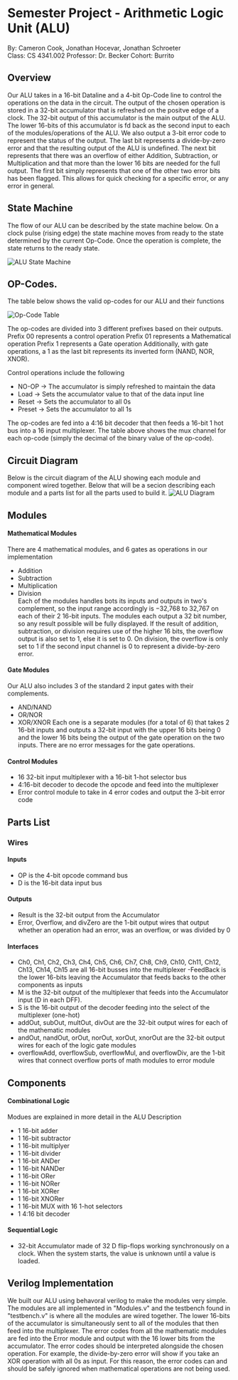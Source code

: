 # Semester Project - Arithmetic Logic Unit (ALU)
By: Cameron Cook, Jonathan Hocevar, Jonathan Schroeter  
Class: CS 4341.002
Professor: Dr. Becker
Cohort: Burrito

## Overview
Our ALU takes in a 16-bit Dataline and a 4-bit Op-Code line to control the operations on the data in the circuit. The output of the chosen operation is stored in a 32-bit accumulator that is refreshed on the positve edge of a clock. The 32-bit output of this accumulator is the main output of the ALU. The lower 16-bits of this accumulator is fd back as the second input to each of the modules/operations of the ALU. We also output a 3-bit error code to represent the status of the output. The last bit represents a divide-by-zero error and that the resulting output of the ALU is undefined. The next bit represents that there was an overflow of either Addition, Subtraction, or Multiplication and that more than the lower 16 bits are needed for the full output. The first bit simply represents that one of the other two error bits has been flagged. This allows for quick checking for a specific error, or any error in general.

## State Machine
The flow of our ALU can be described by the state machine below. On a clock pulse (rising edge) the state machine moves from ready to the state determined by the current Op-Code. Once the operation is complete, the state returns to the ready state.

![ALU State Machine](ALU_State_Machine.svg)

## OP-Codes. 
The table below shows the valid op-codes for our ALU and their functions

![Op-Code Table](OpCode-Table.png)

The op-codes are divided into 3 different prefixes based on their outputs.
Prefix 00 represents a control operation
Prefix 01 represents a Mathematical operation
Prefix 1  represents a Gate operation
Additionally, with gate operations, a 1 as the last bit represents its inverted form (NAND, NOR, XNOR).

Control operations include the following
- NO-OP  -> The accumulator is simply refreshed to maintain the data
- Load   -> Sets the accumulator value to that of the data input line
- Reset  -> Sets the accumulator to all 0s
- Preset -> Sets the accumulator to all 1s

The op-codes are fed into a 4:16 bit decoder that then feeds a 16-bit 1 hot bus into a 16 input multiplexer. The table above shows the mux channel for each op-code (simply the decimal of the binary value of the op-code). 

## Circuit Diagram
Below is the circuit diagram of the ALU showing each module and component wired together. Below that will be a secion describing each module and a parts list for all the parts used to build it.
![ALU Diagram](ALU_Diagram.svg)

## Modules
#### Mathematical Modules
There are 4 mathematical modules, and 6 gates as operations in our implementation
- Addition
- Subtraction
- Multiplication
- Division  
Each of the modules handles bots its inputs and outputs in two's complement, so the input range accordingly is −32,768 to 32,767 on each of their 2 16-bit inputs. The modules each output a 32 bit number, so any result possible will be fully displayed. If the result of addition, subtraction, or division requires use of the higher 16 bits, the overflow output is also set to 1, else it is set to 0. On division, the overflow is only set to 1 if the second input channel is 0 to represent a divide-by-zero error.

#### Gate Modules
Our ALU also includes 3 of the standard 2 input gates with their complements.
- AND/NAND
- OR/NOR
- XOR/XNOR
Each one is a separate modules (for a total of 6) that takes 2 16-bit inputs and outputs a 32-bit input with the upper 16 bits being 0 and the lower 16 bits being the output of the gate operation on the two inputs. There are no error messages for the gate operations. 

#### Control Modules
- 16 32-bit input multiplexer with a 16-bit 1-hot selector bus
- 4:16-bit decoder to decode the opcode and feed into the multiplexer
- Error control module to take in 4 error codes and output the 3-bit error code

## Parts List
### Wires
#### Inputs
- OP is the 4-bit opcode command bus  
- D is the 16-bit data input bus

#### Outputs
- Result is the 32-bit output from the Accumulator
- Error, Overflow, and divZero are the 1-bit output wires that output whether an operation had an error, was an overflow, or was divided by 0

#### Interfaces
- Ch0, Ch1, Ch2, Ch3, Ch4, Ch5, Ch6, Ch7, Ch8, Ch9, Ch10, Ch11, Ch12, Ch13, Ch14, Ch15 are all 16-bit busses into the multiplexer
 -FeedBack is the lower 16-bits leaving the Accumulator that feeds backs to the other components as inputs
- M is the 32-bit output of the multiplexer that feeds into the Accumulator input (D in each DFF).
- S is the 16-bit output of the decoder feeding into the select of the multiplexer (one-hot)
- addOut, subOut, multOut, divOut are the 32-bit output wires for each of the mathematic modules
- andOut, nandOut, orOut, norOut, xorOut, xnorOut are the 32-bit output wires for each of the logic gate modules
- overflowAdd, overflowSub, overflowMul, and overflowDiv, are the 1-bit wires that connect overflow ports of math modules to error module

## Components
#### Combinational Logic
Modues are explained in more detail in the ALU Description
- 1 16-bit adder
- 1 16-bit subtractor
- 1 16-bit multiplyer  
- 1 16-bit divider  
- 1 16-bit ANDer  
- 1 16-bit NANDer
- 1 16-bit ORer  
- 1 16-bit NORer
- 1 16-bit XORer
- 1 16-bit XNORer
- 1 16-bit MUX with 16 1-hot selectors  
- 1 4:16 bit decoder  

#### Sequential Logic
- 32-bit Accumulator made of 32 D flip-flops working synchronously on a clock. When the system starts, the value is unknown until a value is loaded.

## Verilog Implementation
We built our ALU using behavoral verilog to make the modules very simple. The modules are all implemented in "Modules.v" and the testbench found in "testbench.v" is where all the modules are wired together. The lower 16-bits of the accumulator is simultaneously sent to all of the modules that then feed into the multiplexer. The error codes from all the mathematic modules are fed into the Error module and output with the 16 lower bits from the accumulator. The error codes should be interpreted alongside the chosen operation. For example, the divide-by-zero error will show if you take an XOR operation with all 0s as input. For this reason, the error codes can and should be safely ignored when mathematical operations are not being used.
